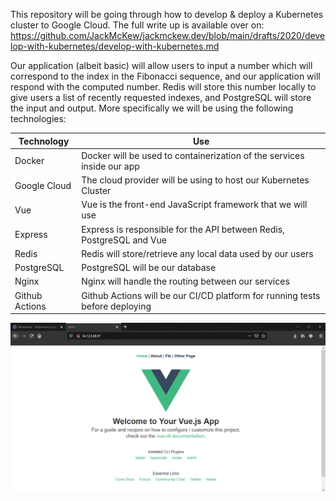 This repository will be going through how to develop & deploy a Kubernetes cluster to Google Cloud. The full write up is available over on: <https://github.com/JackMcKew/jackmckew.dev/blob/main/drafts/2020/develop-with-kubernetes/develop-with-kubernetes.md>

Our application (albeit basic) will allow users to input a number which will correspond to the index in the Fibonacci sequence, and our application will respond with the computed number. Redis will store this number locally to give users a list of recently requested indexes, and PostgreSQL will store the input and output. More specifically we will be using the following technologies:

| Technology     | Use                                                                          |
| -------------- | ---------------------------------------------------------------------------- |
| Docker         | Docker will be used to containerization of the services inside our app       |
| Google Cloud   | The cloud provider will be using to host our Kubernetes Cluster              |
| Vue            | Vue is the front-end JavaScript framework that we will use                   |
| Express        | Express is responsible for the API between Redis, PostgreSQL and Vue         |
| Redis          | Redis will store/retrieve any local data used by our users                   |
| PostgreSQL     | PostgreSQL will be our database                                              |
| Nginx          | Nginx will handle the routing between our services                           |
| Github Actions | Github Actions will be our CI/CD platform for running tests before deploying |

![Running Application](application-running.gif)